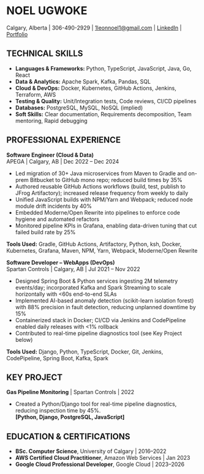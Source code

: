 # NOEL UGWOKE
Calgary, Alberta | 306-490-2929 | 1leonnoel1@gmail.com | [LinkedIn](https://www.linkedin.com/in/noelugwoke/) | [Portfolio](https://noelugwoke.com/)

## TECHNICAL SKILLS
- **Languages & Frameworks:** Python, TypeScript, JavaScript, Java, Go, React
- **Data & Analytics:** Apache Spark, Kafka, Pandas, SQL
- **Cloud & DevOps:** Docker, Kubernetes, GitHub Actions, Jenkins, Terraform, AWS
- **Testing & Quality:** Unit/Integration tests, Code reviews, CI/CD pipelines
- **Databases:** PostgreSQL, MySQL, NoSQL (implied)
- **Soft Skills:** Clear documentation, Requirements decomposition, Team mentoring, Rapid debugging


## PROFESSIONAL EXPERIENCE

**Software Engineer (Cloud & Data)**  
APEGA | Calgary, AB | Dec 2022 – Dec 2024  
- Led migration of 30+ Java microservices from Maven to Gradle and on-prem Bitbucket to GitHub mono repo; reduced build times by 35%
- Authored reusable GitHub Actions workflows (build, test, publish to JFrog Artifactory); increased release frequency from weekly to daily
- Unified JavaScript builds with NPM/Yarn and Webpack; reduced node module drift incidents by 40%
- Embedded Moderne/Open Rewrite into pipelines to enforce code hygiene and automated refactors
- Monitored pipeline KPIs in Grafana, enabling data-driven tuning that cut failed build rate by 25%

**Tools Used:** Gradle, GitHub Actions, Artifactory, Python, ksh, Docker, Kubernetes, Grafana, Maven, NPM, Yarn, Webpack, Moderne/Open Rewrite

**Software Developer – WebApps (DevOps)**  
Spartan Controls | Calgary, AB | Jul 2021 – Nov 2022  
- Designed Spring Boot & Python services ingesting 2M telemetry events/day; incorporated Kafka and Spark Streaming to scale horizontally with <60s end-to-end SLAs
- Implemented AI-based anomaly detection (scikit-learn isolation forest) with 88% precision in fault detection, reducing unplanned downtime by 15%
- Containerized stack in Docker; CI/CD via Jenkins and CodePipeline enabled daily releases with <1% rollback
- Contributed to real-time pipeline diagnostics tool (see Key Project below)

**Tools Used:** Django, Python, TypeScript, Docker, Git, Jenkins, CodePipeline, Spring Boot, Kafka, Spark


## KEY PROJECT
**Gas Pipeline Monitoring** | Spartan Controls | 2022  
- Created a Python/Django tool for real-time pipeline diagnostics, reducing inspection time by 45%.  
**[Python, Django, PostgreSQL, JavaScript]**

## EDUCATION & CERTIFICATIONS
*   **BSc. Computer Science**, University of Calgary | 2016–2022  
*   **AWS Certified Cloud Practitioner**, Amazon Web Services | Jan 2023  
*   **Google Cloud Professional Developer**, Google Cloud | 2023–2026  
